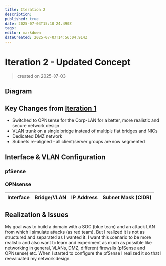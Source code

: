 ```yaml
---
title: Iteration 2
description: 
published: true
date: 2025-07-03T15:10:24.490Z
tags: 
editor: markdown
dateCreated: 2025-07-03T14:56:04.914Z
---
```


# Iteration 2 - Updated Concept

> created on 2025-07-03

## Diagram

## Key Changes from [Iteration 1](/home-lab/Infrastructure/Network_Designs/Iteration_1)
- Switched to OPNsense for the Corp-LAN for a better, more realistic and secure network design
- VLAN trunk on a single bridge instead of multiple flat bridges and NICs
- Dedicated DMZ network
- Subnets re-aligned - all client/server groups are now segmented

## Interface & VLAN Configuration
### pfSense


### OPNsense
| Interface | Bridge/VLAN | IP Address | Subnet Mask (CIDR) |
|---|---|---|---|


## Realization & Issues
My goal was to build a domain with a SOC (blue team) and an attack LAN from which I simulate attacks (as red team). But I realized it is not as structured and separated as I wanted it. I want this scenario to be more realistic and also want to learn and experiment as much as possible like networking in general, VLANs, DMZ, different firewalls (pfSense and OPNsense) etc. When I started to configure the pfSense I realized it so that I reevaluated my network design.


